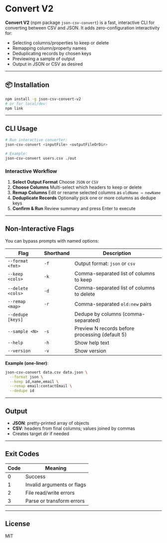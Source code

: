 # Convert V2

**Convert V2** (npm package `json-csv-convert`) is a fast, interactive CLI for converting between CSV and JSON. It adds zero-configuration interactivity for:

- Selecting columns/properties to keep or delete
- Remapping column/property names
- Deduplicating records by chosen keys
- Previewing a sample of output
- Output in JSON or CSV as desired

---

## 📦 Installation

```bash
npm install -g json-csv-convert-v2
# or for local/dev:
npm link
```

---

## CLI Usage

```bash
# Run interactive converter:
json-csv-convert <inputFile> <outputFileOrDir>

# Example:
json-csv-convert users.csv ./out
```

### Interactive Workflow

1. **Select Output Format**
   Choose `JSON` or `CSV`
2. **Choose Columns**
   Multi-select which headers to keep or delete
3. **Remap Columns**
   Edit or rename selected columns as `oldName → newName`
4. **Deduplicate Records**
   Optionally pick one or more columns as dedupe keys
5. **Confirm & Run**
   Review summary and press Enter to execute

---

## Non-Interactive Flags

You can bypass prompts with named options:

| Flag              | Shorthand | Description                                     |
| ----------------- | --------- | ----------------------------------------------- |
| `--format <fmt>`  | `-f`      | Output format: `json` or `csv`                  |
| `--keep <cols>`   | `-k`      | Comma-separated list of columns to keep         |
| `--delete <cols>` | `-d`      | Comma-separated list of columns to delete       |
| `--remap <map>`   | `-r`      | Comma-separated `old:new` pairs                 |
| `--dedupe [keys]` |           | Dedupe by columns (comma-separated)             |
| `--sample <N>`    | `-s`      | Preview N records before processing (default 5) |
| `--help`          | `-h`      | Show help text                                  |
| `--version`       | `-v`      | Show version                                    |

**Example (one-liner)**:

```bash
json-csv-convert data.csv data.json \
  --format json \
  --keep id,name,email \
  --remap email:contactEmail \
  --dedupe id
```

---

## Output

- **JSON**: pretty-printed array of objects
- **CSV**: headers from final columns; values joined by commas
- Creates target dir if needed

---

## Exit Codes

| Code | Meaning                    |
| ---- | -------------------------- |
| 0    | Success                    |
| 1    | Invalid arguments or flags |
| 2    | File read/write errors     |
| 3    | Parse or transform errors  |

---

## License

MIT
